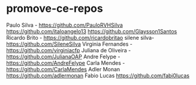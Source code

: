 # promove-ce-repos

Paulo Silva - https://github.com/PauloRVHSilva
https://github.com/italoangelo13
https://github.com/Glaysson1Santos
Ricardo Brito - https://github.com/ricardobritao
silene silva-https://github.com/SileneSilva
Virginia Fernandes - https://github.com/virginiacfp
Juliana de Oliveira - https://github.com/JulianaOAP
Andre Felype - https://github.com/AndreFelype
Carla Mendes - https://github.com/CarlaMendes
Adler Monan https://github.com/adlermonan
Fabio Lucas https://github.com/fabi0lucas
